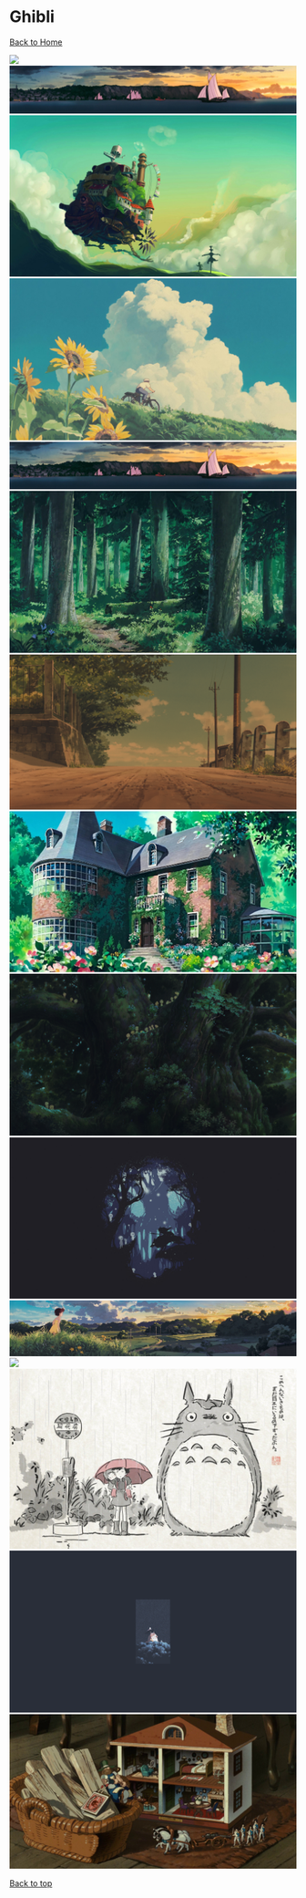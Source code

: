 # Ghibli

[Back to Home](https://github.com/RickyFoots/Wallpapers/tree/main)

</h1>

<img src="https://github.com/RickyFoots/Wallpapers/blob/main/Collection/Anime %26 Manga/Ghibli/00061.png">

<img src="https://github.com/RickyFoots/Wallpapers/blob/main/Collection/Anime %26 Manga/Ghibli/62 - CFn9TEx.jpg">

<img src="https://github.com/RickyFoots/Wallpapers/blob/main/Collection/Anime %26 Manga/Ghibli/7 - q6nTfgK.jpg">

<img src="https://github.com/RickyFoots/Wallpapers/blob/main/Collection/Anime %26 Manga/Ghibli/bike-ride.jpeg">

<img src="https://github.com/RickyFoots/Wallpapers/blob/main/Collection/Anime %26 Manga/Ghibli/docking-MULTIMONITOR.jpg">

<img src="https://github.com/RickyFoots/Wallpapers/blob/main/Collection/Anime %26 Manga/Ghibli/gXLUHAc.jpeg">

<img src="https://github.com/RickyFoots/Wallpapers/blob/main/Collection/Anime %26 Manga/Ghibli/gruvbox_anime_landscape.png">

<img src="https://github.com/RickyFoots/Wallpapers/blob/main/Collection/Anime %26 Manga/Ghibli/house_studio_ghilbi.jpg">

<img src="https://github.com/RickyFoots/Wallpapers/blob/main/Collection/Anime %26 Manga/Ghibli/littleguys.png">

<img src="https://github.com/RickyFoots/Wallpapers/blob/main/Collection/Anime %26 Manga/Ghibli/nighttime.jpg">

<img src="https://github.com/RickyFoots/Wallpapers/blob/main/Collection/Anime %26 Manga/Ghibli/overlooking-MULTIMONITOR.png">

<img src="https://github.com/RickyFoots/Wallpapers/blob/main/Collection/Anime %26 Manga/Ghibli/the-grafting.png">

<img src="https://github.com/RickyFoots/Wallpapers/blob/main/Collection/Anime %26 Manga/Ghibli/totoro.jpeg">

<img src="https://github.com/RickyFoots/Wallpapers/blob/main/Collection/Anime %26 Manga/Ghibli/totoros-moment.png">

<img src="https://github.com/RickyFoots/Wallpapers/blob/main/Collection/Anime %26 Manga/Ghibli/xlntq2m.jpeg">

[Back to top](#Top)